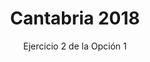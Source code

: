 ---
title: Cantabria 2018
subtitle: Ejercicio 2 de la Opción 1
summary: Ejercicio 2 de la Opción 1.
tags:
- oposiciones
- gravitación
categories:
- Física

# Optional external URL for project (replaces project detail page).
external_link: "https://rodrigoalcarazdelaosa.me/oposiciones-fisica/cantabria-2018-O1-E2/cantabria-2018-O1-E2.pdf"
---